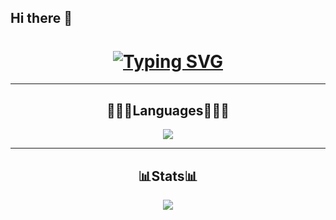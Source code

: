 ## Hi there 👋

<h1 align="center">
    <a href="https://git.io/typing-svg"><img src="https://readme-typing-svg.herokuapp.com?font=Allerta+Stencil&weight=600&duration=3000&pause=1000&color=F7F7F7&center=true&vCenter=true&width=500&height=100&lines=Helloooo+%F0%9F%AB%A1;Lefter+Andrei+Here!%F0%9F%A4%97%F0%9F%A7%91%F0%9F%8F%BB%E2%80%8D%F0%9F%92%BB;Let's+Work+Together%F0%9F%92%AA%F0%9F%8F%BB" alt="Typing SVG" /></a>
</h1>
<hr>
<h2 align="center">🧑🏻‍💻Languages🧑🏻‍💻</h2>
<div align="center">
    <img src="https://skillicons.dev/icons?i=c,cpp,python" />
</div>
<hr>
<h2 align="center">📊Stats📊</h2>
<div align="center">
<img src="https://github-readme-stats.vercel.app/api/top-langs/?username=Andrei-inatorul">

</div>
